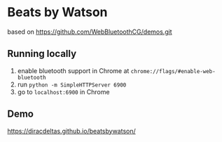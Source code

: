 # Beats by Watson

based on https://github.com/WebBluetoothCG/demos.git

## Running locally

1. enable bluetooth support in Chrome at `chrome://flags/#enable-web-bluetooth`
2. run `python -m SimpleHTTPServer 6900`
3. go to `localhost:6900` in Chrome

## Demo

https://diracdeltas.github.io/beatsbywatson/
